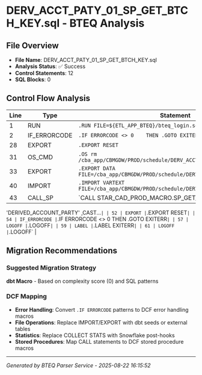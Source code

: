 # DERV_ACCT_PATY_01_SP_GET_BTCH_KEY.sql - BTEQ Analysis

## File Overview
- **File Name**: DERV_ACCT_PATY_01_SP_GET_BTCH_KEY.sql
- **Analysis Status**: ✅ Success
- **Control Statements**: 12
- **SQL Blocks**: 0

## Control Flow Analysis

| Line | Type | Statement |
|------|------|-----------|
| 1 | RUN | `.RUN FILE=${ETL_APP_BTEQ}/bteq_login.sql` |
| 2 | IF_ERRORCODE | `.IF ERRORCODE <> 0    THEN .GOTO EXITERR` |
| 28 | EXPORT | `.EXPORT RESET` |
| 31 | OS_CMD | `.OS rm /cba_app/CBMGDW/PROD/schedule/DERV_ACCT_PATY_BTCH_KEY.txt` |
| 33 | EXPORT | `.EXPORT DATA FILE=/cba_app/CBMGDW/PROD/schedule/DERV_ACCT_PATY_BTCH_KEY.txt` |
| 40 | IMPORT | `.IMPORT VARTEXT FILE=/cba_app/CBMGDW/PROD/schedule/DERV_ACCT_PATY_extr_date.txt` |
| 43 | CALL_SP | `CALL STAR_CAD_PROD_MACRO.SP_GET_BTCH_KEY(     
  'DERIVED_ACCOUNT_PARTY'
  ,CAST...` |
| 52 | EXPORT | `.EXPORT RESET` |
| 54 | IF_ERRORCODE | `.IF ERRORCODE <> 0    THEN .GOTO EXITERR` |
| 57 | LOGOFF | `.LOGOFF` |
| 59 | LABEL | `.LABEL EXITERR` |
| 61 | LOGOFF | `.LOGOFF` |
## Migration Recommendations

### Suggested Migration Strategy
**dbt Macro** - Based on complexity score (0) and SQL patterns

### DCF Mapping
- **Error Handling**: Convert `.IF ERRORCODE` patterns to DCF error handling macros
- **File Operations**: Replace IMPORT/EXPORT with dbt seeds or external tables
- **Statistics**: Replace COLLECT STATS with Snowflake post-hooks
- **Stored Procedures**: Map CALL statements to DCF stored procedure macros

---

*Generated by BTEQ Parser Service - 2025-08-22 16:15:52*
